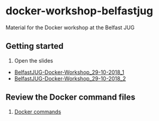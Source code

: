 # docker-workshop-belfastjug
Material for the Docker workshop at the Belfast JUG

## Getting started
1. Open the slides
  - [BelfastJUG-Docker-Workshop_29-10-2018_1](BelfastJUG-Docker-Workshop_29-10-2018_1.pdf)
  - [BelfastJUG-Docker-Workshop_29-10-2018_2](BelfastJUG-Docker-Workshop_29-10-2018_2.pdf)

## Review the Docker command files
1. [Docker commands](Docker-commands/README.md)
